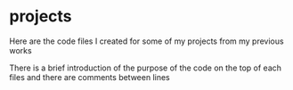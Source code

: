 # projects

Here are the code files I created for some of my projects from my previous works

There is a brief introduction of the purpose of the code on the top of each files and 
there are comments between lines
